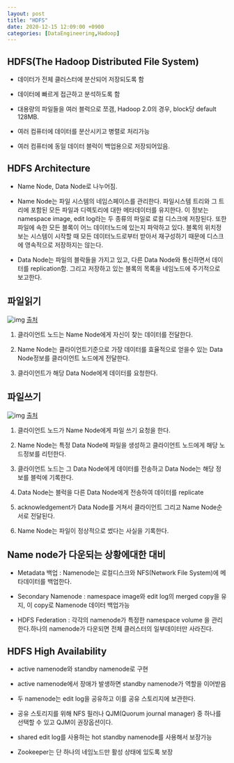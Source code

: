 ```yaml
---
layout: post
title: "HDFS"
date: 2020-12-15 12:09:00 +0900
categories: [DataEngineering,Hadoop]
---
```


## HDFS(The Hadoop Distributed File System)

- 데이터가 전체 클러스터에 분산되어 저장되도록 함

- 데이터에 빠르게 접근하고 분석하도록 함

- 대용량의 파일들을 여러 블럭으로 쪼갬, Hadoop 2.0의 경우, block당 default 128MB.

- 여러 컴퓨터에 데이터를 분산시키고 병렬로 처리가능

- 여러 컴퓨터에 동일 데이터 블럭이 백업용으로 저장되어있음.

## HDFS Architecture

- Name Node, Data Node로 나누어짐.

- Name Node는 파일 시스템의 네임스페이스를 관리한다. 파일시스템 트리와 그 트리에 포함된 모든 파일과 디렉토리에 대한 메타데이터를 유지한다. 이 정보는 namespace image, edit log라는 두 종류의 파일로 로컬 디스크에 저장된다. 또한 파일에 속한 모든 블록이 어느 데이터노드에 있는지 파악하고 있다. 블록의 위치정보는 시스템이 시작할 때 모든 데이터노드로부터 받아서 재구성하기 때문에 디스크에 영속적으로 저장하지는 않는다.

- Data Node는 파일의 블락들을 가지고 있고, 다른 Data Node와 통신하면서 데이터를 replication함. 그리고 저장하고 있는 블록의 목록을 네임노드에 주기적으로 보고한다.

## 파일읽기

![img](http://www.corejavaguru.com/assets/images/content/hdfs-data-flow-read.png)
[출처](http://www.corejavaguru.com/assets/images/content/hdfs-data-flow-read.png)

1. 클라이언트 노드는 Name Node에게 자신이 찾는 데이터를 전달한다.

2. Name Node는 클라이언트기준으로 가장 데이터를 효율적으로 얻을수 있는 Data Node정보를 클라이언트 노드에게 전달한다.

3. 클라이언트가 해당 Data Node에게 데이터를 요청한다.

## 파일쓰기

![img](http://www.corejavaguru.com/assets/images/content/hdfs-data-flow-write.png)
[출처](http://www.corejavaguru.com/assets/images/content/hdfs-data-flow-write.png)

1. 클라이언트 노드가 Name Node에게 파일 쓰기 요청을 한다.

2. Name Node는 특정 Data Node에 파일을 생성하고 클라이언트 노드에게 해당 노드정보를 리턴한다.

3. 클라이언트 노드는 그 Data Node에게 데이터를 전송하고 Data Node는 해당 정보를 블럭에 기록한다.

4. Data Node는 블럭을 다른 Data Node에게 전송하여 데이터를 replicate

5. acknowledgement가 Data Node를 거쳐서 클라이언트 그리고 Name Node순서로 전달된다.

6. Name Node는 파일이 정상적으로 썼다는 사실을 기록한다. 

## Name node가 다운되는 상황에대한 대비

- Metadata 백업 : Namenode는 로컬디스크와 NFS(Network File System)에 메타데이터를 백업한다.

- Secondary Namenode : namespace image와 edit log의 merged copy을 유지, 이 copy로 Namenode 데이터 백업가능

- HDFS Federation : 각각의 namenode가 특정한 namespace volume 을 관리한다.하나의 namenode가 다운되면 전체 클러스터의 일부데이터만 사라진다.

## HDFS High Availability 

- active namenode와 standby namenode로 구현

- active namenode에서 장애가 발생하면 standby namenode가 역할을 이어받음

- 두 namenode는 edit log을 공유하고 이를 공유 스토리지에 보관한다.

- 공유 스토리지를 위해 NFS 필러나 QJM(Quorum journal manager) 중 하나를 선택할 수 있고 QJM이 권장옵션이다.

- shared edit log를 사용하는 hot standby namenode를 사용해서 보장가능

- Zookeeper는 단 하나의 네임노드만 활성 상태에 있도록 보장

